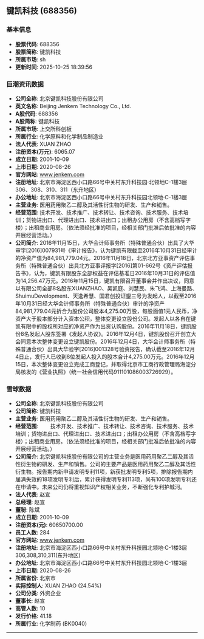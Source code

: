 ## 键凯科技 (688356)

### 基本信息

- **股票代码**: 688356
- **股票简称**: 键凯科技
- **所属市场**: sh
- **更新时间**: 2025-10-25 18:39:56

### 巨潮资讯数据

- **公司全称**: 北京键凯科技股份有限公司
- **英文名称**: Beijing Jenkem Technology Co., Ltd.
- **A股代码**: 688356
- **A股简称**: 键凯科技
- **所属市场**: 上交所科创板
- **所属行业**: 化学原料和化学制品制造业
- **法人代表**: XUAN ZHAO
- **注册资本(万元)**: 6065.07
- **成立日期**: 2001-10-09
- **上市日期**: 2020-08-26
- **官方网站**: www.jenkem.com
- **注册地址**: 北京市海淀区西小口路66号中关村东升科技园·北领地C-1楼3层306、308、310、311（东升地区）
- **办公地址**: 北京市海淀区西小口路66号中关村东升科技园北领地·C-1楼3层
- **主营业务**: 医用药用聚乙二醇及其活性衍生物的研发、生产和销售。
- **经营范围**: 技术开发、技术推广、技术转让、技术咨询、技术服务、技术培训；货物进出口、代理进出口、技术进出口；出租办公用房（不含高档写字楼）；出租商业用房。（依法须经批准的项目，经相关部门批准后依批准的内容开展经营活动。）
- **公司简介**: 2016年11月15日，大华会计师事务所（特殊普通合伙）出具了大华审字[2016]007931号《审计报告》，认为键凯有限截至2016年10月31日经审计的净资产值为84,981,779.04元。2016年11月18日，北京北方亚事资产评估事务所（特殊普通合伙）出具北方亚事评报字[2016]第01-662号《资产评估报告书》，认为，键凯有限股东全部权益在评估基准日2016年10月31日的评估值为14,256.47万元。2016年11月15日，键凯有限召开董事会并作出决议，同意以有限公司全部8名股东XUANZHAO、吴凯庭、刘慧民、朱飞鸿、上海曼路、ShuimuDevelopment、天逸希慧、国君创投证鋆三号为发起人，以截至2016年10月31日经大华会计师事务所（特殊普通合伙）审计的净资产84,981,779.04元折合为股份公司股本4,275.00万股，每股面值1元人民币，净资产大于股本部分计入资本公积，整体变更设立股份公司。发起人以各自在键凯有限中的股权所对应的净资产作为出资认购股份。2016年11月18日，键凯股份8名发起人股东签署《发起人协议》。2016年12月4日，键凯股份召开创立大会同意本次整体变更设立键凯股份。2016年12月4日，大华会计师事务所（特殊普通合伙）出具大华验字[2016]001328号验资报告，确认截至2016年12月4日止，发行人已收到8位发起人投入的股本合计4,275.00万元。2016年12月15日，本次整体变更设立完成工商登记，并取得北京市工商行政管理局海淀分局核发的《营业执照》（统一社会信用代码911101086003726929）。

### 雪球数据

- **公司全称**: 北京键凯科技股份有限公司
- **公司简称**: 键凯科技
- **主营业务**: 医用药用聚乙二醇及其活性衍生物的研发、生产和销售。
- **经营范围**: 　　技术开发、技术推广、技术转让、技术咨询、技术服务、技术培训；货物进出口、代理进出口、技术进出口；出租办公用房（不含高档写字楼）；出租商业用房。（依法须经批准的项目，经相关部门批准后依批准的内容开展经营活动。）
- **公司简介**: 北京键凯科技股份有限公司的主营业务是医用药用聚乙二醇及其活性衍生物的研发、生产和销售。公司的主要产品是医用药用聚乙二醇及其活性衍生物。报告期内新申请发明专利11项，新获批发明专利5项，排除报告期内届满失效的18项发明专利后，累计获得发明专利113项，尚有100项发明专利还在申请中。未来公司仍将重视知识产权相关业务，不断强化专利护城河。
- **法人代表**: 赵宣
- **总经理**: 赵宣
- **董秘**: 陈斌
- **成立日期**: 2001-10-09
- **注册资本(元)**: 60650700.00
- **员工人数**: 284
- **官方网站**: www.jenkem.com
- **注册地址**: 北京市海淀区西小口路66号中关村东升科技园北领地·C-1楼3层306,308,310,311(东升地区)
- **办公地址**: 北京市海淀区西小口路66号中关村东升科技园北领地·C-1楼3层
- **上市日期**: 2020-08-26
- **所属省份**: 北京市
- **实际控制人**: XUAN ZHAO (24.54%)
- **公司分类**: 外资企业
- **董事长**: 赵宣
- **高管人数**: 10
- **发行价格**: 41.18
- **所属行业**: 化学制药 (BK0040)

---